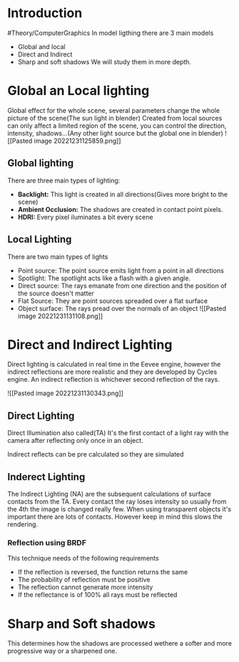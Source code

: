 # Introduction
#Theory/ComputerGraphics 
In model ligthing there are 3 main models
- Global and local
- Direct and Indirect
- Sharp and soft shadows
We will study them in more depth.
# Global an Local lighting
Global effect for the whole scene, several parameters change the whole picture of the scene(The sun light in blender)
Created from local sources can only affect a limited region of the scene, you can control the
direction, intensity, shadows...(Any other light source but the global one in blender)
![[Pasted image 20221231125859.png]]
## Global lighting
There are three main types of lighting:
- **Backlight:** This light is created in all directions(Gives more bright to the scene)
- **Ambient Occlusion:** The shadows are created in contact point pixels.
- **HDRI:** Every pixel iluminates a bit every scene

## Local Lighting
There are two main types of lights
- Point source: The point source emits light from a point in all directions
- Spotlight: The spotlight acts like a flash with a given angle.
- Direct source: The rays emanate from one direction and the position of the source doesn't matter
- Flat Source: They are point sources spreaded over a flat surface
- Object surface: The rays pread over the normals of an object
![[Pasted image 20221231131108.png]]

# Direct and Indirect Lighting
Direct lighting is calculated in real time in the Eevee engine, however the indirect reflections are more realistic and they are developed by Cycles engine. An indirect reflection is whichever second reflection of the rays.

![[Pasted image 20221231130343.png]]

## Direct Lighting
Direct Illumination also called(TA) It's the first contact of a light ray with the camera after reflecting only once in an object. 

Indirect reflects can be pre calculated so they are simulated

## Inderect Lighting
The Indirect Lighting (NA) are the subsequent calculations of surface contacts from the TA. Every contact the ray loses intensity so usually from the 4th the image is changed really few. When using transparent objects it's important there are lots of contacts. However keep in mind this slows the rendering.

### Reflection using BRDF
This technique needs of the following requirements
- If the reflection is reversed, the function returns the same
- The probability of reflection must be positive
- The reflection cannot generate more intensity
- If the reflectance is of 100% all rays must be reflected
# Sharp and Soft shadows
This determines how the shadows are processed wethere a softer and more progressive way or a sharpened one.
